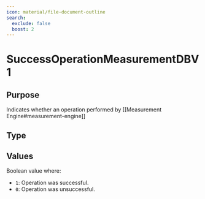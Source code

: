 ```yaml
---
icon: material/file-document-outline
search:
  exclude: false
  boost: 2
---
```


# SuccessOperationMeasurementDBV1

## Purpose

<!-- --8<-- [start:purpose] -->
Indicates whether an operation performed by [[Measurement Engine#measurement-engine]]

<!-- --8<-- [end:purpose] -->

## Type

<!-- --8<-- [start:type] -->
<div class="type" markdown>

</div>
<!-- --8<-- [end:type] -->

## Values

Boolean value where:

- `1`: Operation was successful.
- `0`: Operation was unsuccessful.
